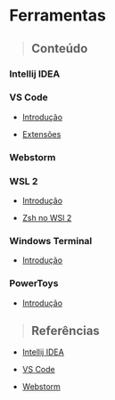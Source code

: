 # Ferramentas

> ## **Conteúdo**

### Intellij IDEA

### VS Code

* [Introdução](./vs-code/introducao.md)

* [Extensões](./vs-code/extensoes.md)

### Webstorm

### WSL 2

* [Introdução](./wsl-2/introducao.md)

* [Zsh no WSl 2](./wsl-2/zsh-no-wsl-2.md)

### Windows Terminal

* [Introdução](./windows-terminal/introducao.md)

### PowerToys

* [Introdução](./powertoys/introducao.md)

> ## **Referências**

* [Intellij IDEA](./intellij-idea/references.md)

* [VS Code](./vs-code/references.md)

* [Webstorm](./webstorm/references.md)